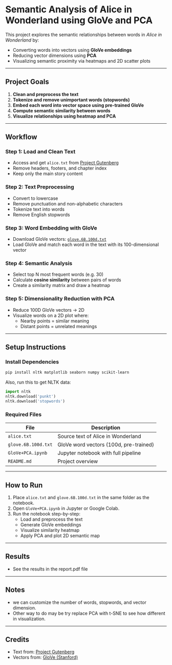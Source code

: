 
# Semantic Analysis of Alice in Wonderland using GloVe and PCA

This project explores the semantic relationships between words in *Alice in Wonderland* by:
- Converting words into vectors using **GloVe embeddings**
- Reducing vector dimensions using **PCA**
- Visualizing semantic proximity via heatmaps and 2D scatter plots

---

## Project Goals

1. **Clean and preprocess the text**
2. **Tokenize and remove unimportant words (stopwords)**
3. **Embed each word into vector space using pre-trained GloVe**
4. **Compute semantic similarity between words**
5. **Visualize relationships using heatmap and PCA**

---

## Workflow

### Step 1: Load and Clean Text
- Access and get `alice.txt` from [Project Gutenberg](https://www.gutenberg.org/ebooks/11)
- Remove headers, footers, and chapter index
- Keep only the main story content

### Step 2: Text Preprocessing
- Convert to lowercase
- Remove punctuation and non-alphabetic characters
- Tokenize text into words
- Remove English stopwords 

### Step 3: Word Embedding with GloVe
- Download GloVe vectors: [`glove.6B.100d.txt`](https://nlp.stanford.edu/projects/glove/)
- Load GloVe and match each word in the text with its 100-dimensional vector

### Step 4: Semantic Analysis
- Select top N most frequent words (e.g. 30)
- Calculate **cosine similarity** between pairs of words
- Create a similarity matrix and draw a heatmap

### Step 5: Dimensionality Reduction with PCA
- Reduce 100D GloVe vectors → 2D
- Visualize words on a 2D plot where:
  - Nearby points = similar meaning
  - Distant points = unrelated meanings

---

## Setup Instructions

### Install Dependencies

```bash
pip install nltk matplotlib seaborn numpy scikit-learn
```

Also, run this to get NLTK data:

```python
import nltk
nltk.download('punkt')
nltk.download('stopwords')
```

### Required Files

| File | Description |
|------|-------------|
| `alice.txt` | Source text of Alice in Wonderland |
| `glove.6B.100d.txt` | GloVe word vectors (100d, pre-trained) |
| `GloVe+PCA.ipynb` | Jupyter notebook with full pipeline |
| `README.md` | Project overview |

---

## How to Run

1. Place `alice.txt` and `glove.6B.100d.txt` in the same folder as the notebook.
2. Open `GloVe+PCA.ipynb` in Jupyter or Google Colab.
3. Run the notebook step-by-step:
   - Load and preprocess the text
   - Generate GloVe embeddings
   - Visualize similarity heatmap
   - Apply PCA and plot 2D semantic map

---

## Results
- See the results in the report.pdf file

---

## Notes

- we can customize the number of words, stopwords, and vector dimension.
- Other way to do may be try replace PCA with t-SNE to see how different in visualization.

---

## Credits

- Text from: [Project Gutenberg](https://www.gutenberg.org/ebooks/11)
- Vectors from: [GloVe (Stanford)](https://nlp.stanford.edu/projects/glove/)


